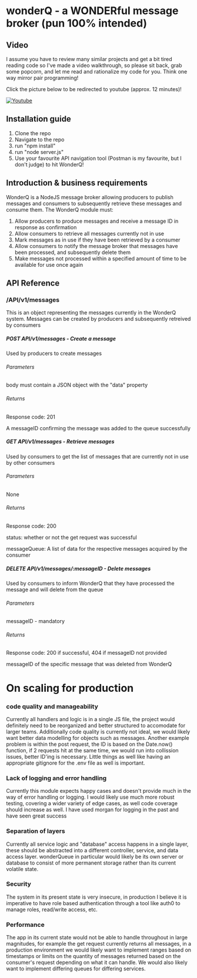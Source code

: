 # wonderQ - a WONDERful message broker (pun 100% intended)

## Video

I assume you have to review many similar projects and get a bit tired reading code so I've made a video walkthrough, so please sit back, grab some popcorn, and let me read and rationalize my code for you. Think one way mirror pair programming!

Click the picture below to be redirected to youtube (approx. 12 minutes)!

[![Youtube](http://img.youtube.com/vi/h-rUZpCJAy8/0.jpg)](https://youtu.be/h-rUZpCJAy8 'Youtube')

## Installation guide
1. Clone the repo
2. Navigate to the repo
3. run "npm install"
4. run "node server.js"
5. Use your favourite API navigation tool (Postman is my favourite, but I don't judge) to hit WonderQ!

## Introduction & business requirements

WonderQ is a NodeJS message broker allowing producers to publish messages and consumers to subsequently retrieve these messages and consume them. The WonderQ module must:

1. Allow producers to produce messages and receive a message ID in response as confirmation
2. Allow consumers to retrieve all messages currently not in use
3. Mark messages as in use if they have been retrieved by a consumer
4. Allow consumers to notify the message broker that messages have been processed, and subsequently delete them
5. Make messages not processed within a specified amount of time to be available for use once again

## API Reference

### /API/v1/messages

This is an object representing the messages currently in the WonderQ system. Messages can be created by producers and subsequently retreived by consumers

##### POST API/v1/messages - Create a message

Used by producers to create messages

###### Parameters

body must contain a JSON object with the "data" property

###### Returns

Response code: 201

A messageID confirming the message was added to the queue successfully

##### GET API/v1/messages - Retrieve messages

Used by consumers to get the list of messages that are currently not in use by other consumers

###### Parameters

None

###### Returns

Response code: 200

status: whether or not the get request was successful

messageQueue: A list of data for the respective messages acquired by the consumer

##### DELETE API/v1/messages/:messageID - Delete messages

Used by consumers to inform WonderQ that they have processed the message and will delete from the queue

###### Parameters

messageID - mandatory

###### Returns

Response code: 200 if successful, 404 if messageID not provided

messageID of the specific message that was deleted from WonderQ

# On scaling for production

### code quality and manageability

Currently all handlers and logic is in a single JS file, the project would definitely need to be reorganized and better structured to accomodate for larger teams. Additionally code quality is currently not ideal, we would likely want better data modelling for objects such as messages. Another example problem is within the post request, the ID is based on the Date.now() function, if 2 requests hit at the same time, we would run into collission issues, better ID'ing is necessary. Little things as well like having an appropriate gitignore for the .env file as well is important.

### Lack of logging and error handling

Currently this module expects happy cases and doesn't provide much in the way of error handling or logging. I would likely use much more robust testing, covering a wider variety of edge cases, as well code coverage should increase as well. I have used morgan for logging in the past and have seen great success

### Separation of layers

Currently all service logic and "database" access happens in a single layer, these should be abstracted into a different controller, service, and data access layer. wonderQueue in particular would likely be its own server or database to consist of more permanent storage rather than its current volatile state.

### Security

The system in its present state is very insecure, in production I believe it is imperative to have role based authentication through a tool like auth0 to manage roles, read/write access, etc.

### Performance

The app in its current state would not be able to handle throughout in large magnitudes, for example the get request currently returns all messages, in a production environment we would likely want to implement ranges based on timestamps or limits on the quantity of messages returned based on the consumer's request depending on what it can handle. We would also likely want to implement differing queues for differing services.
